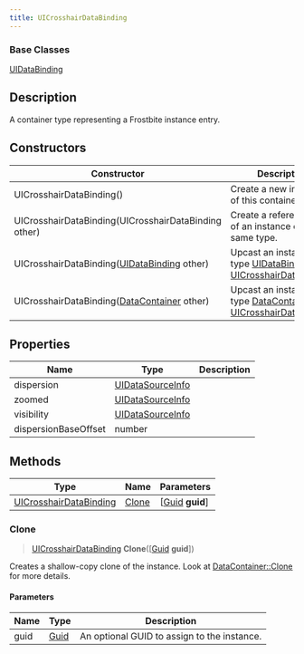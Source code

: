```yaml
---
title: UICrosshairDataBinding
---
```

### Base Classes

[UIDataBinding](/vext/ref/fb/uidatabinding/)

## Description

A container type representing a Frostbite instance entry.

## Constructors

| Constructor                                                                       | Description                                                                                                                         |
| --------------------------------------------------------------------------------- | ----------------------------------------------------------------------------------------------------------------------------------- |
| UICrosshairDataBinding()                                                          | Create a new instance of this container type.                                                                                       |
| UICrosshairDataBinding(UICrosshairDataBinding other)                              | Create a reference copy of an instance of the same type.                                                                            |
| UICrosshairDataBinding([UIDataBinding](/vext/ref/fb/uidatabinding/) other)                      | Upcast an instance of type [UIDataBinding](/vext/ref/fb/uidatabinding/) to [UICrosshairDataBinding](/vext/ref/fb/uicrosshairdatabinding/).                      |
| UICrosshairDataBinding([DataContainer](/vext/ref/shared/class/datacontainer) other) | Upcast an instance of type [DataContainer](/vext/ref/shared/class/datacontainer) to [UICrosshairDataBinding](/vext/ref/fb/uicrosshairdatabinding/). |

## Properties

| Name                 | Type                                 | Description |
| -------------------- | ------------------------------------ | ----------- |
| dispersion           | [UIDataSourceInfo](/vext/ref/fb/uidatasourceinfo/) |             |
| zoomed               | [UIDataSourceInfo](/vext/ref/fb/uidatasourceinfo/) |             |
| visibility           | [UIDataSourceInfo](/vext/ref/fb/uidatasourceinfo/) |             |
| dispersionBaseOffset | number                               |             |

## Methods

| Type                                             | Name            | Parameters                                     |
| ------------------------------------------------ | --------------- | ---------------------------------------------- |
| [UICrosshairDataBinding](/vext/ref/fb/uicrosshairdatabinding/) | [Clone](#clone) | \[[Guid](/vext/ref/shared/class/guid) **guid**\] |

### Clone

> [UICrosshairDataBinding](/vext/ref/fb/uicrosshairdatabinding/) **Clone**(\[[Guid](/vext/ref/shared/class/guid) **guid**\])

Creates a shallow-copy clone of the instance. Look at [DataContainer::Clone](/vext/ref/shared/class/datacontainer#clone) for more details.

#### Parameters

| Name | Type         | Description                                 |
| ---- | ------------ | ------------------------------------------- |
| guid | [Guid](/vext/ref/shared/class/guid/) | An optional GUID to assign to the instance. |
